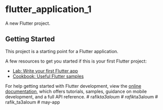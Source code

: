 # flutter_application_1

A new Flutter project.

## Getting Started

This project is a starting point for a Flutter application.

A few resources to get you started if this is your first Flutter project:

- [Lab: Write your first Flutter app](https://docs.flutter.dev/get-started/codelab)
- [Cookbook: Useful Flutter samples](https://docs.flutter.dev/cookbook)

For help getting started with Flutter development, view the
[online documentation](https://docs.flutter.dev/), which offers tutorials,
samples, guidance on mobile development, and a full API reference.
#   r a f i k _ t a 3 a l o u m  
 #   r a f i k _ t a 3 a l o u m  
 #   r a f i k _ t a 3 a l o u m  
 #   m a y - a p p  
 